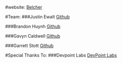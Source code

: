 #website:
[Belcher](belcher.herokuapp.com)

#Team:
###Justin Ewalt
[Github](https://github.com/justinewalt)

###Brandon Huynh
[Github](https://github.com/brandonvhuynh)

###Gavyn Caldwell
[Github](https://github.com/GavMan1995)

###Garrett Stott
[Github](https://github.com/garrettstott)

#Special Thanks To:
###Devpoint Labs
[DevPoint Labs](devpointlabs.com)